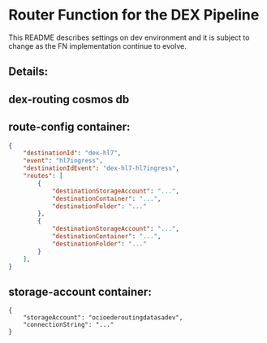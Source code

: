 
# Router Function for the DEX Pipeline

This README describes settings on dev environment and it is subject to change as the FN implementation continue to evolve.  

	
## Details:


## dex-routing cosmos db
## route-config container:
``` json
{
    "destinationId": "dex-hl7",
    "event": "hl7ingress",
    "destinationIdEvent": "dex-hl7-hl7ingress",
    "routes": [
        {
            "destinationStorageAccount": "...",
            "destinationContainer": "...",
            "destinationFolder": "..."
        },
        {
            "destinationStorageAccount": "...",
            "destinationContainer": "...",
            "destinationFolder": "..."
        }
    ],
}
```
## storage-account container:   
```
{
    "storageAccount": "ocioederoutingdatasadev",
    "connectionString": "..."
}
```